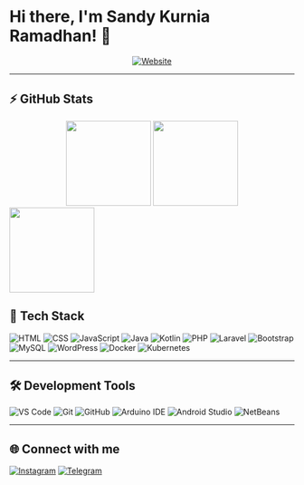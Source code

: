 # Hi there, I'm Sandy Kurnia Ramadhan! 👋

<div align="center">

[![Website](https://img.shields.io/badge/Website-blue)](https://sandykurniia.github.io/Portfolio/)

</div>

---

## ⚡ GitHub Stats
<div align="center">
  <img src="https://github-readme-stats.vercel.app/api?username=SANDYKURNIIA&show_icons=true&theme=radical" height="150"/>
  <img src="https://github-readme-stats.vercel.app/api/top-langs/?username=SANDYKURNIIA&layout=compact&theme=radical" height="150"/>
</div>

<div>
  <img src="https://github-readme-streak-stats.herokuapp.com/?user=SANDYKURNIIA&theme=radical" height="150"/>
</div>

## 🚀 Tech Stack
![HTML](https://img.shields.io/badge/-HTML5-orange?logo=html5&logoColor=white)
![CSS](https://img.shields.io/badge/-CSS3-blue?logo=css3&logoColor=white)
![JavaScript](https://img.shields.io/badge/-JavaScript-yellow?logo=javascript&logoColor=black)
![Java](https://img.shields.io/badge/-Java-red?logo=java&logoColor=white)
![Kotlin](https://img.shields.io/badge/-Kotlin-purple?logo=kotlin&logoColor=white)
![PHP](https://img.shields.io/badge/-PHP-777BB4?logo=php&logoColor=white)
![Laravel](https://img.shields.io/badge/-Laravel-FF2D20?logo=laravel&logoColor=white)
![Bootstrap](https://img.shields.io/badge/-Bootstrap-563D7C?logo=bootstrap&logoColor=white)
![MySQL](https://img.shields.io/badge/-MySQL-4479A1?logo=mysql&logoColor=white)
![WordPress](https://img.shields.io/badge/-WordPress-21759B?logo=wordpress&logoColor=white)
![Docker](https://img.shields.io/badge/-Docker-2496ED?logo=docker&logoColor=white)
![Kubernetes](https://img.shields.io/badge/-Kubernetes-326CE5?logo=kubernetes&logoColor=white)

---

## 🛠 Development Tools
![VS Code](https://img.shields.io/badge/-VSCode-blue?logo=visual-studio-code&logoColor=white)
![Git](https://img.shields.io/badge/-Git-orange?logo=git&logoColor=white)
![GitHub](https://img.shields.io/badge/-GitHub-black?logo=github&logoColor=white)
![Arduino IDE](https://img.shields.io/badge/-ArduinoIDE-00979D?logo=arduino&logoColor=white)
![Android Studio](https://img.shields.io/badge/-AndroidStudio-3DDC84?logo=android-studio&logoColor=white)
![NetBeans](https://img.shields.io/badge/-NetBeans-1B6AC6?logo=apachenetbeanside&logoColor=white)

---

## 🌐 Connect with me
[![Instagram](https://img.shields.io/badge/-Instagram-E4405F?logo=instagram&logoColor=white)](https://instagram.com/sandykurniia_)
[![Telegram](https://img.shields.io/badge/-Telegram-26A5E4?logo=telegram&logoColor=white)](https://t.me/SANSS04)
